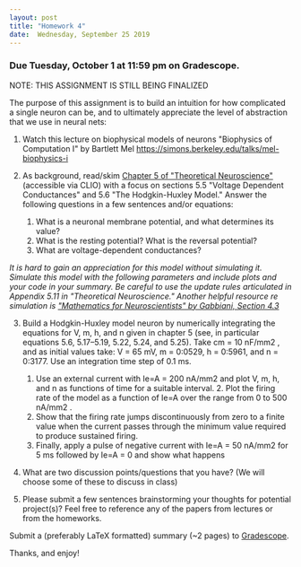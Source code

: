 ```yaml
---
layout: post
title: "Homework 4"
date:  Wednesday, September 25 2019
---
```



### Due Tuesday, October 1 at 11:59 pm on Gradescope. 

NOTE: THIS ASSIGNMENT IS STILL BEING FINALIZED

The purpose of this assignment is to build an intuition for how complicated a single neuron can be, and to ultimately appreciate the level of abstraction that we use in neural nets:

1. Watch this lecture on biophysical models of neurons "Biophysics of Computation I" by Bartlett Mel https://simons.berkeley.edu/talks/mel-biophysics-i

2. As background, read/skim [Chapter 5 of "Theoretical Neuroscience"](https://ebookcentral.proquest.com/lib/columbia/detail.action?docID=3338869)   (accessible via CLIO) with a focus on sections 5.5 "Voltage Dependent Conductances" and 5.6 "The Hodgkin-Huxley Model." Answer the following questions in a few sentences and/or equations:
    1. What is a neuronal membrane potential, and what determines its value?
    2. What is the resting potential? What is the reversal potential?
    3. What are voltage-dependent conductances?

_It is hard to gain an appreciation for this model without simulating it. Simulate this model with the following parameters and include plots and your code in your summary. Be careful to use the update rules articulated in Appendix 5.11 in "Theoretical Neuroscience." Another helpful resource re simulation is ["Mathematics for Neuroscientists" by Gabbiani, Section 4.3](https://www-sciencedirect-com.ezproxy.cul.columbia.edu/book/9780128018958/mathematics-for-neuroscientists)_

3. Build a Hodgkin-Huxley model neuron by numerically integrating the equations for V, m, h, and n given in chapter 5 (see, in particular equations 5.6, 5.17–5.19, 5.22, 5.24, and 5.25). Take cm = 10 nF/mm2 , and as initial values take: V = 65 mV, m = 0:0529, h = 0:5961, and n = 0:3177. Use an integration time step of 0.1 ms. 
    1. Use an external current with Ie=A = 200 nA/mm2 and plot V, m, h, and n as functions of time for a suitable interval.     2. Plot the firing rate of the model as a function of Ie=A over the range from 0 to 500 nA/mm2 . 
    3. Show that the firing rate jumps discontinuously from zero to a finite value when the current passes through the minimum value required to produce sustained firing. 
    4. Finally, apply a pulse of negative current with Ie=A = 50 nA/mm2 for 5 ms followed by Ie=A = 0 and show what happens

4. What are two discussion points/questions that you have? (We will choose some of these to discuss in class)

5. Please submit a few sentences brainstorming your thoughts for potential project(s)? Feel free to reference any of the papers from lectures or from the homeworks.

Submit a (preferably LaTeX formatted) summary (~2 pages) to [Gradescope](https://www.gradescope.com/courses/61715).

Thanks, and enjoy!
